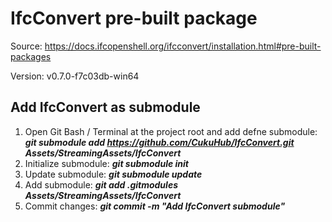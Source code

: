 # IfcConvert pre-built package

Source: https://docs.ifcopenshell.org/ifcconvert/installation.html#pre-built-packages

Version: v0.7.0-f7c03db-win64

## Add IfcConvert as submodule
1. Open Git Bash / Terminal at the project root and add defne submodule: **_git submodule add https://github.com/CukuHub/IfcConvert.git Assets/StreamingAssets/IfcConvert_**
2. Initialize submodule: **_git submodule init_**
3. Update submodule: **_git submodule update_**
4. Add submodule: **_git add .gitmodules Assets/StreamingAssets/IfcConvert_**
5. Commit changes: **_git commit -m "Add IfcConvert submodule"_**
